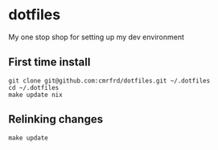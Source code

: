 # dotfiles

My one stop shop for setting up my dev environment

## First time install

``` shell
git clone git@github.com:cmrfrd/dotfiles.git ~/.dotfiles
cd ~/.dotfiles
make update nix
```

## Relinking changes

``` shell
make update
```
